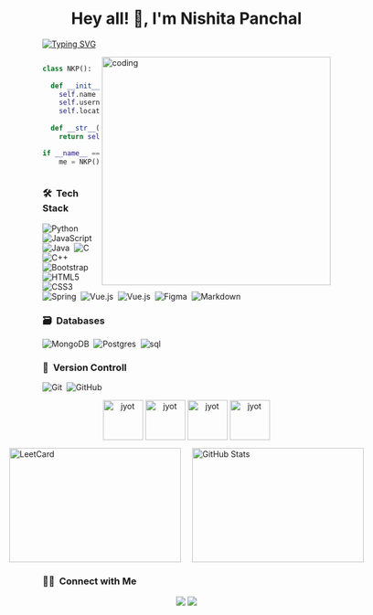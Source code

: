 

<h1 align="center">Hey all! 👋, I'm Nishita Panchal</h1>


[![Typing SVG](https://readme-typing-svg.herokuapp.com?font=Architects+Daughter&color=7AF79A&size=30&lines=Hey!+It's+Magic+Coder!;I'm+a+learning+ML...;I+like+to+play+chess)](https://git.io/typing-svg)

<p><img align = "right" alt = "coding" width = "400" src = "https://cdn.dribbble.com/users/4055494/screenshots/15215756/media/d2b66c4ca0192aa26d103448b3d1518b.gif"></p>

<div style="display: flex; justify-content: center; align-items: center; gap : 30px">

```python
class NKP():
    
  def __init__(self):
    self.name = "Nishita Panchal";
    self.username = "nishakp3005";
    self.location = "Mumbai, India";
  
  def __str__(self):
    return self.name

if __name__ == '__main__':
    me = NKP()
```
</div>

### 🛠 &nbsp;Tech Stack

![Python](https://img.shields.io/badge/python-%23563D7C.svg?style=for-the-badge&logo=python&logoColor=%23F7DF1E)&nbsp;
![JavaScript](https://img.shields.io/badge/javascript-%23563D7C.svg?style=for-the-badge&logo=javascript&logoColor=%23F7DF1E)&nbsp;
![Java](https://img.shields.io/badge/java-%23563D7C.svg?style=for-the-badge&logo=java&logoColor=%23F7DF1E)&nbsp;
![C](https://img.shields.io/badge/c-%23563D7C.svg?style=for-the-badge&logo=c&logoColor=%23F7DF1E)&nbsp;
![C++](https://img.shields.io/badge/c++-%23563D7C.svg?style=for-the-badge&logo=c%2B%2B&logoColor=%23F7DF1E)&nbsp;
![Bootstrap](https://img.shields.io/badge/bootstrap-%23563D7C.svg?style=for-the-badge&logo=bootstrap&logoColor=%23F7DF1E)&nbsp;
![HTML5](https://img.shields.io/badge/html5-%23563D7C.svg?style=for-the-badge&logo=html5&logoColor=%23F7DF1E)&nbsp;
![CSS3](https://img.shields.io/badge/css3-%23563D7C.svg?style=for-the-badge&logo=css3&logoColor=%23F7DF1E)&nbsp;
![Spring](https://img.shields.io/badge/spring-%23563D7C.svg?style=for-the-badge&logo=spring&logoColor=%23F7DF1E)&nbsp;
![Vue.js](https://img.shields.io/badge/vuejs-%23563D7C.svg?style=for-the-badge&logo=vuedotjs&logoColor=%23F7DF1E)&nbsp;
![Vue.js](https://img.shields.io/badge/Postman-%23563D7C.svg?style=for-the-badge&logo=postman&logoColor=%23F7DF1E)&nbsp;
![Figma](https://img.shields.io/badge/figma-%23563D7C.svg?style=for-the-badge&logo=figma&logoColor=%23F7DF1E)&nbsp;
![Markdown](https://img.shields.io/badge/markdown-%23563D7C.svg?style=for-the-badge&logo=markdown&logoColor=%23F7DF1E)&nbsp;

### 🗃 &nbsp;Databases

![MongoDB](https://img.shields.io/badge/MongoDB-%234ea94b.svg?style=for-the-badge&logo=mongodb&logoColor=white)&nbsp;
![Postgres](https://img.shields.io/badge/postgres-%234ea94b.svg?style=for-the-badge&logo=postgresql&logoColor=white)&nbsp;
![sql](https://img.shields.io/badge/sql-%234ea94b.svg?style=for-the-badge&logo=sql&logoColor=white)&nbsp;


### 🧰 &nbsp;Version Controll

![Git](https://img.shields.io/badge/git-0078d7.svg?style=for-the-badge&logo=git&logoColor=white)&nbsp;
![GitHub](https://img.shields.io/badge/github-0078d7.svg?style=for-the-badge&logo=github&logoColor=white)&nbsp;

<p align="center">
  <a href="https://leetcode.com/Nishakp_3005/" target="_blank"><img align="center" src="https://assets.leetcode.com/static_assets/marketing/2024-100-new.gif" alt="jyot" height="70" width="70" /></a>
  <a href="https://leetcode.com/Nishakp_3005/" target="_blank"><img align="center" src="https://assets.leetcode.com/static_assets/marketing/2024-50.gif" alt="jyot" height="70" width="70" /></a>
  <a href="https://leetcode.com/Nishakp_3005/" target="_blank"><img align="center" src="https://assets.leetcode.com/static_assets/public/images/badges/2024/gif/2024-07.gif" alt="jyot" height="70" width="70" /></a>
  <a href="https://leetcode.com/Nishakp_3005/" target="_blank"><img align="center" src="https://assets.leetcode.com/static_assets/public/images/badges/2024/gif/2024-06.gif" alt="jyot" height="70" width="70" /></a>
</p>

<div style="display: flex; justify-content: center; align-items: center; gap : 20px">
    <img src="https://leetcard.jacoblin.cool/Nishakp_3005?theme=dark&font=Nunito&ext=heatmap" height="200" width="300" alt="LeetCard" />
    <img src="https://github-readme-stats.vercel.app/api/top-langs?username=nishakp3005&show_icons=true&locale=en&layout=compact&theme=synthwave" height="200" width="300" alt="GitHub Stats" />
</div>

### 🤝🏻 &nbsp;Connect with Me

<p align="center">
<a href="https://www.linkedin.com/in/nishita-panchal/"><img src="https://img.shields.io/badge/-Nishita%20Panchal-0077B5?style=flat&logo=Linkedin&logoColor=white"/></a>
<a href="mailto:nishap3005@gmail.com"><img src="https://img.shields.io/badge/-Nishita%20Panchal-D14836?style=flat&logo=Gmail&logoColor=white"/></a>
</p>


<!-- <p align="left"> <a href="https://github.com/ryo-ma/github-profile-trophy"><img src="https://github-profile-trophy.vercel.app/?username=nishakp3005" alt="nishakp3005" /></a> </p> -->

<!-- ![GitHub followers](https://img.shields.io/github/followers/nishakp3005?style=social) ![GitHub User's stars](https://img.shields.io/github/stars/nishakp3005?style=social) ![Visitor](https://visitor-badge.laobi.icu/badge?page_id=nishakp3005.repoName) <img src="https://komarev.com/ghpvc/?username=nishakp3005" alt="nishakp3005" /> -->
